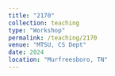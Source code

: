 ```yaml
---
title: "2170"
collection: teaching
type: "Workshop"
permalink: /teaching/2170
venue: "MTSU, CS Dept"
date: 2024
location: "Murfreesboro, TN"
---
```

